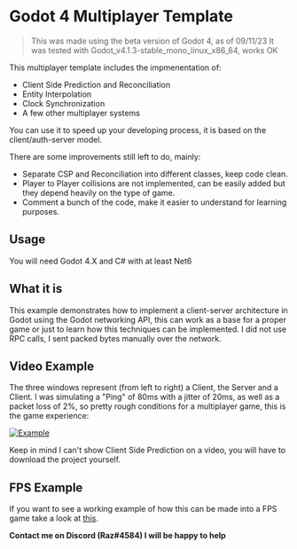 # Godot 4 Multiplayer Template

> This was made using the beta version of Godot 4, as of 09/11/23 It was tested with Godot_v4.1.3-stable_mono_linux_x86_64, works OK

This multiplayer template includes the impmenentation of:

- Client Side Prediction and Reconciliation
- Entity Interpolation
- Clock Synchronization
- A few other multiplayer systems

You can use it to speed up your developing process, it is based on the client/auth-server model.

There are some improvements still left to do, mainly:
- Separate CSP and Reconciliation into different classes, keep code clean.
- Player to Player collisions are not implemented, can be easily added but they depend heavily on the type of game.
- Comment a bunch of the code, make it easier to understand for learning purposes.

## Usage
You will need Godot 4.X and C# with at least Net6

## What it is
This example demonstrates how to implement a client-server architecture in Godot using the Godot networking API, this can work as a base for a proper game or just to learn how this techniques can be implemented. I did not use RPC calls, I sent packed bytes manually over the network.

## Video Example
The three windows represent (from left to right) a Client, the Server and a Client. I was simulating a "Ping" of 80ms with a jitter of 20ms, as well as a packet loss of 2%, so pretty rough conditions for a multiplayer game, this is the game experience:

[![Example](https://img.youtube.com/vi/oktiP9nrfIw/0.jpg)](https://www.youtube.com/watch?v=oktiP9nrfIw)

Keep in mind I can't show Client Side Prediction on a video, you will have to download the project yourself.

## FPS Example
If you want to see a working example of how this can be made into a FPS game take a look at [this](https://github.com/grazianobolla/ricepot).

**Contact me on Discord (Raz#4584) I will be happy to help**
